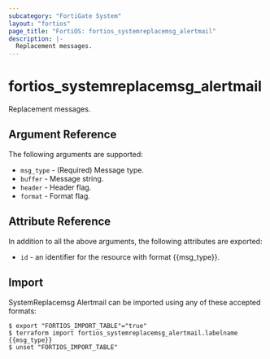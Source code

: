 ```yaml
---
subcategory: "FortiGate System"
layout: "fortios"
page_title: "FortiOS: fortios_systemreplacemsg_alertmail"
description: |-
  Replacement messages.
---
```


# fortios_systemreplacemsg_alertmail
Replacement messages.

## Argument Reference


The following arguments are supported:

* `msg_type` - (Required) Message type.
* `buffer` - Message string.
* `header` - Header flag.
* `format` - Format flag.


## Attribute Reference

In addition to all the above arguments, the following attributes are exported:
* `id` - an identifier for the resource with format {{msg_type}}.

## Import

SystemReplacemsg Alertmail can be imported using any of these accepted formats:
```
$ export "FORTIOS_IMPORT_TABLE"="true"
$ terraform import fortios_systemreplacemsg_alertmail.labelname {{msg_type}}
$ unset "FORTIOS_IMPORT_TABLE"
```

